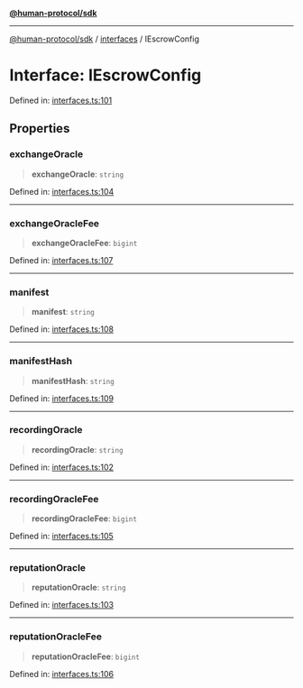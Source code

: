 [**@human-protocol/sdk**](../../README.md)

***

[@human-protocol/sdk](../../modules.md) / [interfaces](../README.md) / IEscrowConfig

# Interface: IEscrowConfig

Defined in: [interfaces.ts:101](https://github.com/humanprotocol/human-protocol/blob/2f541eb9f61d23b64321ff5b999971550d47e843/packages/sdk/typescript/human-protocol-sdk/src/interfaces.ts#L101)

## Properties

### exchangeOracle

> **exchangeOracle**: `string`

Defined in: [interfaces.ts:104](https://github.com/humanprotocol/human-protocol/blob/2f541eb9f61d23b64321ff5b999971550d47e843/packages/sdk/typescript/human-protocol-sdk/src/interfaces.ts#L104)

***

### exchangeOracleFee

> **exchangeOracleFee**: `bigint`

Defined in: [interfaces.ts:107](https://github.com/humanprotocol/human-protocol/blob/2f541eb9f61d23b64321ff5b999971550d47e843/packages/sdk/typescript/human-protocol-sdk/src/interfaces.ts#L107)

***

### manifest

> **manifest**: `string`

Defined in: [interfaces.ts:108](https://github.com/humanprotocol/human-protocol/blob/2f541eb9f61d23b64321ff5b999971550d47e843/packages/sdk/typescript/human-protocol-sdk/src/interfaces.ts#L108)

***

### manifestHash

> **manifestHash**: `string`

Defined in: [interfaces.ts:109](https://github.com/humanprotocol/human-protocol/blob/2f541eb9f61d23b64321ff5b999971550d47e843/packages/sdk/typescript/human-protocol-sdk/src/interfaces.ts#L109)

***

### recordingOracle

> **recordingOracle**: `string`

Defined in: [interfaces.ts:102](https://github.com/humanprotocol/human-protocol/blob/2f541eb9f61d23b64321ff5b999971550d47e843/packages/sdk/typescript/human-protocol-sdk/src/interfaces.ts#L102)

***

### recordingOracleFee

> **recordingOracleFee**: `bigint`

Defined in: [interfaces.ts:105](https://github.com/humanprotocol/human-protocol/blob/2f541eb9f61d23b64321ff5b999971550d47e843/packages/sdk/typescript/human-protocol-sdk/src/interfaces.ts#L105)

***

### reputationOracle

> **reputationOracle**: `string`

Defined in: [interfaces.ts:103](https://github.com/humanprotocol/human-protocol/blob/2f541eb9f61d23b64321ff5b999971550d47e843/packages/sdk/typescript/human-protocol-sdk/src/interfaces.ts#L103)

***

### reputationOracleFee

> **reputationOracleFee**: `bigint`

Defined in: [interfaces.ts:106](https://github.com/humanprotocol/human-protocol/blob/2f541eb9f61d23b64321ff5b999971550d47e843/packages/sdk/typescript/human-protocol-sdk/src/interfaces.ts#L106)
